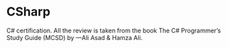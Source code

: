 # CSharp
C# certification.
All the review is taken from the book The C# Programmer’s Study Guide (MCSD) by —Ali Asad & Hamza Ali.

